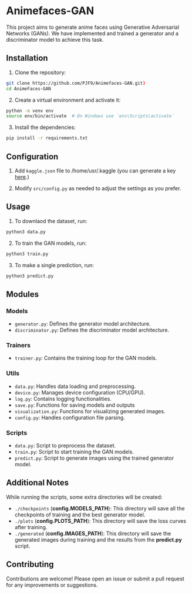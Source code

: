 # Animefaces-GAN
This project aims to generate anime faces using Generative Adversarial Networks (GANs). We have implemented and trained a generator and a discriminator model to achieve this task.


## Installation
1. Clone the repository:
```bash
git clone https://github.com/PJF9/Animefaces-GAN.git)
cd AnimeFaces-GAN
```

2. Create a virtual environment and activate it:
```bash
python -m venv env
source env/bin/activate  # On Windows use `env\Scripts\activate`
```

3. Install the dependencies:
```bash
pip install -r requirements.txt
```

## Configuration
1. Add `kaggle.json` file to /home/usr/.kaggle (you can generate a key [here](https://www.kaggle.com/settings).)

2. Modify `src/config.py` as needed to adjust the settings as you prefer.


## Usage
1. To downlaod the dataset, run:
```bash
python3 data.py
```

2. To train the GAN models, run:
```bash
python3 train.py
```

3. To make a single prediction, run:
```bash
python3 predict.py
```


## Modules
### Models
* `generator.py`: Defines the generator model architecture.
* `discriminator.py`: Defines the discriminator model architecture.

### Trainers
* `trainer.py`: Contains the training loop for the GAN models.

### Utils
* `data.py`: Handles data loading and preprocessing.
* `device.py`: Manages device configuration (CPU/GPU).
* `log.py`: Contains logging functionalities.
* `save.py`: Functions for saving models and outputs
* `visualization.py`: Functions for visualizing generated images.
* `config.py`: Handles configuration file parsing.

### Scripts
* `data.py`: Script to preprocess the dataset.
* `train.py`: Script to start training the GAN models.
* `predict.py`: Script to generate images using the trained generator model.


## Additional Notes
While running the scripts, some extra directories will be created:
* `./checkpoints` (**config.MODELS_PATH**): This directory will save all the checkpoints of training and the best generator model.
* `./plots` (**config.PLOTS_PATH**): This directory will save the loss curves after training.
* `./generated` (**config.IMAGES_PATH**): This directory will save the generated images during training and the results from the **predict.py** script.


## Contributing
Contributions are welcome! Please open an issue or submit a pull request for any improvements or suggestions.
